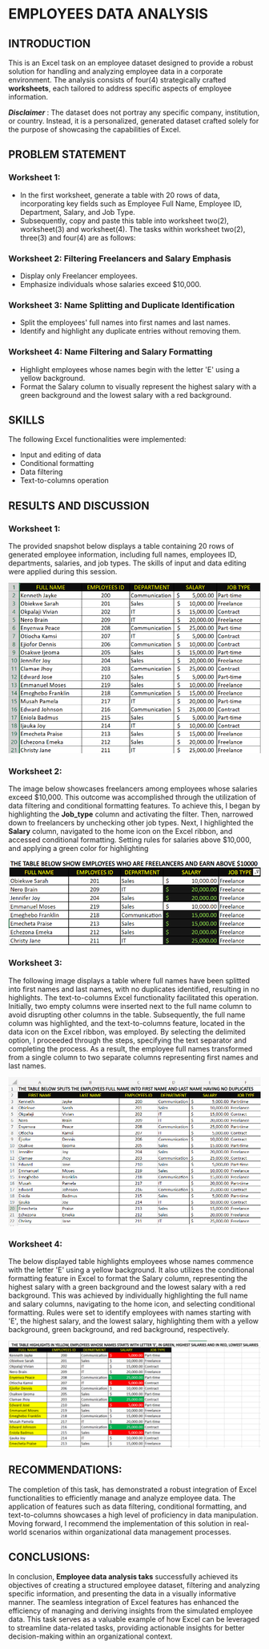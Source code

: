 # EMPLOYEES DATA ANALYSIS
## INTRODUCTION
This is an Excel task on an employee dataset designed to provide a robust solution for handling and analyzing employee data in a corporate environment. The analysis consists of four(4) strategically crafted **worksheets**, each tailored to address specific aspects of employee information.

**_Disclaimer_** : The dataset does not portray any specific company, institution, or country. Instead, it is a personalized, generated dataset crafted solely for the purpose of showcasing the capabilities of Excel.

## PROBLEM STATEMENT
### Worksheet 1:
- In the first worksheet, generate a table with 20 rows of data, incorporating key fields such as Employee Full Name, Employee ID, Department, Salary, and Job Type. 
- Subsequently, copy and paste this table into worksheet two(2), worksheet(3) and worksheet(4).
The tasks within worksheet two(2), three(3) and four(4) are as follows:
### Worksheet 2: Filtering Freelancers and Salary Emphasis
- Display only Freelancer employees.
- Emphasize individuals whose salaries exceed $10,000.
### Worksheet 3: Name Splitting and Duplicate Identification
- Split the employees' full names into first names and last names.
- Identify and highlight any duplicate entries without removing them.
### Worksheet 4: Name Filtering and Salary Formatting
- Highlight employees whose names begin with the letter 'E' using a yellow background.
- Format the Salary column to visually represent the highest salary with a green background and the lowest salary with a red background.

## SKILLS
The following Excel functionalities were implemented:
- Input and editing of data
- Conditional formatting
- Data filtering
- Text-to-columns operation

## RESULTS AND DISCUSSION
### Worksheet 1: 
The provided snapshot below displays a table containing 20 rows of generated employee information, including full names, employees ID, departments, salaries, and job types. The skills of input and data editing were applied during this session.

![](Dataset.png)

### Worksheet 2:
The image below showcases freelancers among employees whose salaries exceed $10,000. This outcome was accomplished through the utilization of data filtering and conditional formatting features. To achieve this, I began by highlighting the **Job_type** column and activating the filter. Then, narrowed down to freelancers by unchecking other job types. Next, I highlighted the **Salary** column, navigated to the home icon on the Excel ribbon, and accessed conditional formatting. Setting rules for salaries above $10,000, and applying a green color for highlighting

![](Emp_Freelancers.png)

### Worksheet 3:
The following image displays a table where full names have been splitted into first names and last names, with no duplicates identified, resulting in no highlights. The text-to-columns Excel functionality facilitated this operation. Initially, two empty columns were inserted next to the full name column to avoid disrupting other columns in the table. Subsequently, the full name column was highlighted, and the text-to-columns feature, located in the data icon on the Excel ribbon, was employed. By selecting the delimited option, I proceeded through the steps, specifying the text separator and completing the process. As a result, the employee full names transformed from a single column to two separate columns representing first names and last names.

![](Emp_Fullnames.png)

### Worksheet 4: 
The below displayed table highlights employees whose names commence with the letter 'E' using a yellow background. It also utilizes the conditional formatting feature in Excel to format the Salary column, representing the highest salary with a green background and the lowest salary with a red background. This was achieved by individually highlighting the full name and salary columns, navigating to the home icon, and selecting conditional formatting. Rules were set to identify employees with names starting with 'E', the highest salary, and the lowest salary, highlighting them with a yellow background, green background, and red background, respectively.

![](Emp_Formatting.png)

## RECOMMENDATIONS:
The completion of this task, has demonstrated a robust integration of Excel functionalities to efficiently manage and analyze employee data. The application of features such as data filtering, conditional formatting, and text-to-columns showcases a high level of proficiency in data manipulation. Moving forward, I recommend the implementation of this solution in real-world scenarios within organizational data management processes.

## CONCLUSIONS:
In conclusion, **Employee data analysis taks** successfully achieved its objectives of creating a structured employee dataset, filtering and analyzing specific information, and presenting the data in a visually informative manner. The seamless integration of Excel features has enhanced the efficiency of managing and deriving insights from the simulated employee data. This task serves as a valuable example of how Excel can be leveraged to streamline data-related tasks, providing actionable insights for better decision-making within an organizational context.






